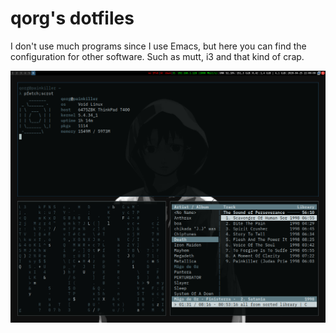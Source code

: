 # qorg's dotfiles

I don't use much programs since I use Emacs, but here you can find the
configuration for other software. Such as mutt, i3 and that kind of crap.

![screenshot](screenshot.png)
